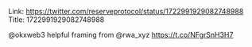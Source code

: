 Link:  https://twitter.com/reserveprotocol/status/1722991929082748988
Title: 1722991929082748988

@okxweb3 helpful framing from @rwa_xyz https://t.co/NFgrSnH3H7